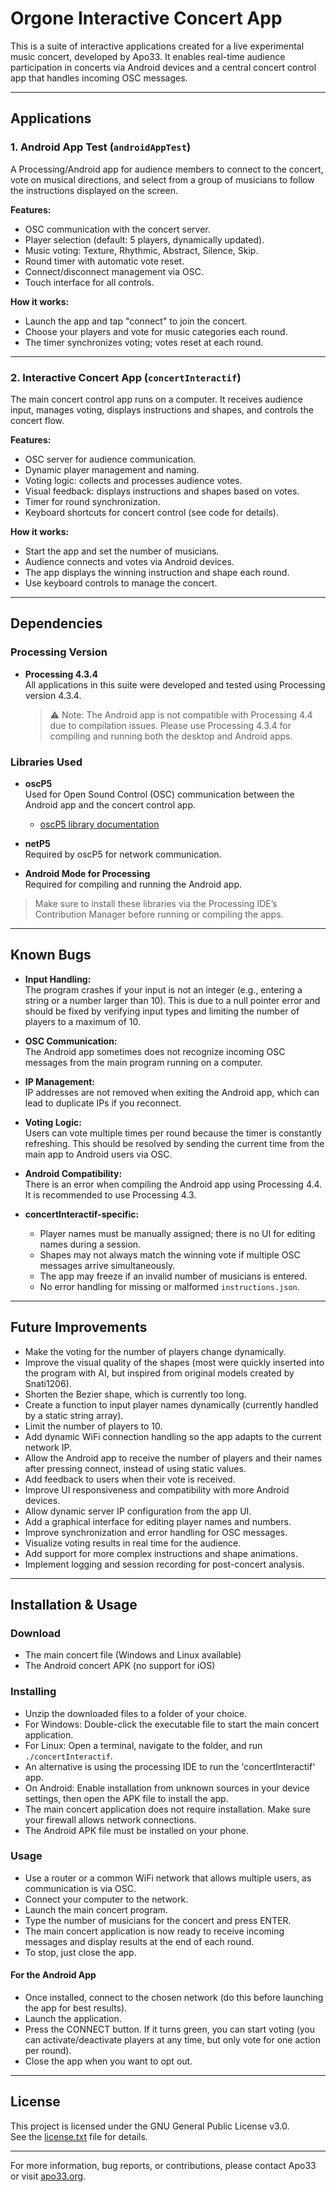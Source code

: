 # Orgone Interactive Concert App

This is a suite of interactive applications created for a live experimental music concert, developed by Apo33. It enables real-time audience participation in concerts via Android devices and a central concert control app that handles incoming OSC messages.

---

## Applications

### 1. Android App Test (`androidAppTest`)

A Processing/Android app for audience members to connect to the concert, vote on musical directions, and select from a group of musicians to follow the instructions displayed on the screen.

**Features:**
- OSC communication with the concert server.
- Player selection (default: 5 players, dynamically updated).
- Music voting: Texture, Rhythmic, Abstract, Silence, Skip.
- Round timer with automatic vote reset.
- Connect/disconnect management via OSC.
- Touch interface for all controls.

**How it works:**
- Launch the app and tap "connect" to join the concert.
- Choose your players and vote for music categories each round.
- The timer synchronizes voting; votes reset at each round.

---

### 2. Interactive Concert App (`concertInteractif`)

The main concert control app runs on a computer. It receives audience input, manages voting, displays instructions and shapes, and controls the concert flow.

**Features:**
- OSC server for audience communication.
- Dynamic player management and naming.
- Voting logic: collects and processes audience votes.
- Visual feedback: displays instructions and shapes based on votes.
- Timer for round synchronization.
- Keyboard shortcuts for concert control (see code for details).

**How it works:**
- Start the app and set the number of musicians.
- Audience connects and votes via Android devices.
- The app displays the winning instruction and shape each round.
- Use keyboard controls to manage the concert.

---

## Dependencies

### Processing Version

- **Processing 4.3.4**  
  All applications in this suite were developed and tested using Processing version 4.3.4.  
  > ⚠️ Note: The Android app is not compatible with Processing 4.4 due to compilation issues. Please use Processing 4.3.4 for compiling and running both the desktop and Android apps.

### Libraries Used

- **oscP5**  
  Used for Open Sound Control (OSC) communication between the Android app and the concert control app.  
  - [oscP5 library documentation](http://www.sojamo.de/libraries/oscP5/)

- **netP5**  
  Required by oscP5 for network communication.

- **Android Mode for Processing**  
  Required for compiling and running the Android app.

> Make sure to install these libraries via the Processing IDE’s Contribution Manager before running or compiling the apps.

---

## Known Bugs

- **Input Handling:**  
    The program crashes if your input is not an integer (e.g., entering a string or a number larger than 10). This is due to a null pointer error and should be fixed by verifying input types and limiting the number of players to a maximum of 10.

- **OSC Communication:**  
    The Android app sometimes does not recognize incoming OSC messages from the main program running on a computer.

- **IP Management:**  
    IP addresses are not removed when exiting the Android app, which can lead to duplicate IPs if you reconnect.

- **Voting Logic:**  
    Users can vote multiple times per round because the timer is constantly refreshing. This should be resolved by sending the current time from the main app to Android users via OSC.

- **Android Compatibility:**  
    There is an error when compiling the Android app using Processing 4.4. It is recommended to use Processing 4.3.

- **concertInteractif-specific:**  
    - Player names must be manually assigned; there is no UI for editing names during a session.
    - Shapes may not always match the winning vote if multiple OSC messages arrive simultaneously.
    - The app may freeze if an invalid number of musicians is entered.
    - No error handling for missing or malformed `instructions.json`.

---

## Future Improvements

- Make the voting for the number of players change dynamically.
- Improve the visual quality of the shapes (most were quickly inserted into the program with AI, but inspired from original models created by Snati1206).
- Shorten the Bezier shape, which is currently too long.
- Create a function to input player names dynamically (currently handled by a static string array).
- Limit the number of players to 10.
- Add dynamic WiFi connection handling so the app adapts to the current network IP.
- Allow the Android app to receive the number of players and their names after pressing connect, instead of using static values.
- Add feedback to users when their vote is received.
- Improve UI responsiveness and compatibility with more Android devices.
- Allow dynamic server IP configuration from the app UI.
- Add a graphical interface for editing player names and numbers.
- Improve synchronization and error handling for OSC messages.
- Visualize voting results in real time for the audience.
- Add support for more complex instructions and shape animations.
- Implement logging and session recording for post-concert analysis.

---

## Installation & Usage

### Download

- The main concert file (Windows and Linux available)
- The Android concert APK (no support for iOS)

### Installing
- Unzip the downloaded files to a folder of your choice.
- For Windows: Double-click the executable file to start the main concert application.
- For Linux: Open a terminal, navigate to the folder, and run `./concertInteractif`.
- An alternative is using the processing IDE to run the 'concertInteractif' app.
- On Android: Enable installation from unknown sources in your device settings, then open the APK file to install the app.
- The main concert application does not require installation. Make sure your firewall allows network connections.
- The Android APK file must be installed on your phone.

### Usage

- Use a router or a common WiFi network that allows multiple users, as communication is via OSC.
- Connect your computer to the network.
- Launch the main concert program.
- Type the number of musicians for the concert and press ENTER.
- The main concert application is now ready to receive incoming messages and display results at the end of each round.
- To stop, just close the app.

#### For the Android App

- Once installed, connect to the chosen network (do this before launching the app for best results).
- Launch the application.
- Press the CONNECT button. If it turns green, you can start voting (you can activate/deactivate players at any time, but only vote for one action per round).
- Close the app when you want to opt out.

---
## License

This project is licensed under the GNU General Public License v3.0.  
See the [license.txt](LICENSE.txt) file for details.

---

For more information, bug reports, or contributions, please contact Apo33 or visit [apo33.org](https://apo33.org).